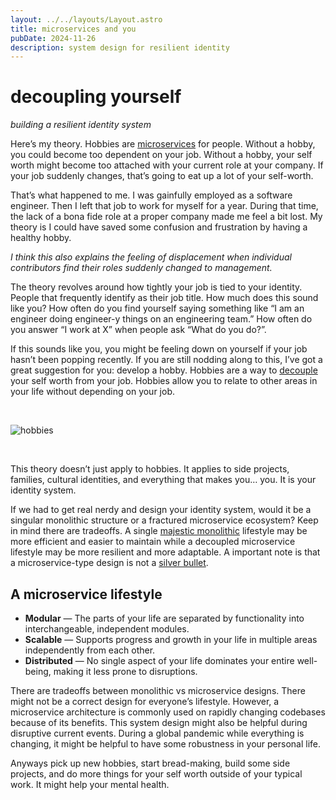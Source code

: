 ```yaml
---
layout: ../../layouts/Layout.astro
title: microservices and you
pubDate: 2024-11-26
description: system design for resilient identity
---
```


# decoupling yourself
_building a resilient identity system_

Here’s my theory. Hobbies are <a href="https://www.youtube.com/watch?v=y8OnoxKotPQ">microservices</a> for people. Without a hobby, you could become too dependent on your job. Without a hobby, your self worth might become too attached with your current role at your company. If your job suddenly changes, that’s going to eat up a lot of your self-worth.

That’s what happened to me. I was gainfully employed as a software engineer. Then I left that job to work for myself for a year. During that time, the lack of a bona fide role at a proper company made me feel a bit lost. My theory is I could have saved some confusion and frustration by having a healthy hobby.

_I think this also explains the feeling of displacement when individual contributors find their roles suddenly changed to management._

The theory revolves around how tightly your job is tied to your identity. People that frequently identify as their job title. How much does this sound like you? How often do you find yourself saying something like “I am an engineer doing engineer-y things on an engineering team.” How often do you answer “I work at X” when people ask “What do you do?”.

If this sounds like you, you might be feeling down on yourself if your job hasn’t been popping recently. If you are still nodding along to this, I’ve got a great suggestion for you: develop a hobby. Hobbies are a way to <a href="https://en.wikipedia.org/wiki/Coupling_(computer_programming)">decouple</a> your self worth from your job. Hobbies allow you to relate to other areas in your life without depending on your job.

<br/>

![hobbies](/images/hobbies.jpg)

<br/>

This theory doesn’t just apply to hobbies. It applies to side projects, families, cultural identities, and everything that makes you… you. It is your identity system.

If we had to get real nerdy and design your identity system, would it be a singular monolithic structure or a fractured microservice ecosystem? Keep in mind there are tradeoffs. A single <a href="https://signalvnoise.com/svn3/the-majestic-monolith/">majestic monolithic</a> lifestyle may be more efficient and easier to maintain while a decoupled microservice lifestyle may be more resilient and more adaptable. A important note is that a microservice-type design is not a <a href="https://en.wikipedia.org/wiki/Microservices#Criticism_and_concerns">silver bullet</a>.

## A microservice lifestyle

- **Modular** — The parts of your life are separated by functionality into interchangeable, independent modules.
- **Scalable** — Supports progress and growth in your life in multiple areas independently from each other.
- **Distributed** — No single aspect of your life dominates your entire well-being, making it less prone to disruptions.

There are tradeoffs between monolithic vs microservice designs. There might not be a correct design for everyone’s lifestyle. However, a microservice architecture is commonly used on rapidly changing codebases because of its benefits. This system design might also be helpful during disruptive current events. During a global pandemic while everything is changing, it might be helpful to have some robustness in your personal life.

Anyways pick up new hobbies, start bread-making, build some side projects, and do more things for your self worth outside of your typical work. It might help your mental health.
